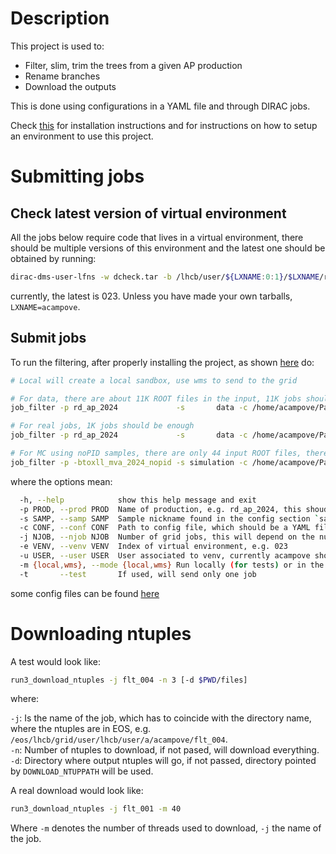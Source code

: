 # Description

This project is used to:

- Filter, slim, trim the trees from a given AP production
- Rename branches
- Download the outputs

This is done using configurations in a YAML file and through DIRAC jobs.

Check [this](doc/install.md) for installation instructions
and for instructions on how to setup an environment to use this project.

# Submitting jobs

## Check latest version of virtual environment

All the jobs below require code that lives in a virtual environment, there should be multiple versions of this
environment and the latest one should be obtained by running:

```bash
dirac-dms-user-lfns -w dcheck.tar -b /lhcb/user/${LXNAME:0:1}/$LXNAME/run3/venv
```

currently, the latest is 023. Unless you have made your own tarballs, `LXNAME=acampove`.

## Submit jobs

To run the filtering, after properly installing the project, as shown [here](doc/install.md) do:

```bash
# Local will create a local sandbox, use wms to send to the grid

# For data, there are about 11K ROOT files in the input, 11K jobs should do one file per job, with -t, only first job will be done
job_filter -p rd_ap_2024             -s       data -c /home/acampove/Packages/config_files/post_ap/v1.yaml -j 11000 -e 023 -u acampove -m local -t

# For real jobs, 1K jobs should be enough
job_filter -p rd_ap_2024             -s       data -c /home/acampove/Packages/config_files/post_ap/v1.yaml -j 1000 -e 023 -u acampove -m local

# For MC using noPID samples, there are only 44 input ROOT files, therefore at most 44 jobs are possible
job_filter -p -btoxll_mva_2024_nopid -s simulation -c /home/acampove/Packages/config_files/post_ap/v1.yaml -j   44 -e 023 -u acampove -m local
```

where the options mean:

```bash
  -h, --help            show this help message and exit
  -p PROD, --prod PROD  Name of production, e.g. rd_ap_2024, this shoudl be the same as in the config section.
  -s SAMP, --samp SAMP  Sample nickname found in the config section `samples`
  -c CONF, --conf CONF  Path to config file, which should be a YAML file and a few examples are linked below.
  -j NJOB, --njob NJOB  Number of grid jobs, this will depend on the number of files, for data typically 11K, and 1000 jobs would suffice
  -e VENV, --venv VENV  Index of virtual environment, e.g. 023
  -u USER, --user USER  User associated to venv, currently acampove should be the only choice, but if you author your own virtual environment and upload it, then this should be your user name
  -m {local,wms}, --mode {local,wms} Run locally (for tests) or in the grid
  -t       --test       If used, will send only one job
```

some config files can be found [here](https://github.com/acampove/config_files/tree/main/post_ap)

# Downloading ntuples

A test would look like:

```bash
run3_download_ntuples -j flt_004 -n 3 [-d $PWD/files]
```

where:

`-j`: Is the name of the job, which has to coincide with the directory name, where the ntuples are in EOS, e.g. `/eos/lhcb/grid/user/lhcb/user/a/acampove/flt_004`.   
`-n`: Number of ntuples to download, if not pased, will download everything.   
`-d`: Directory where output ntuples will go, if not passed, directory pointed by `DOWNLOAD_NTUPPATH` will be used.   

A real download would look like:

```bash
run3_download_ntuples -j flt_001 -m 40
```

Where `-m` denotes the number of threads used to download, `-j` the name of the job.

